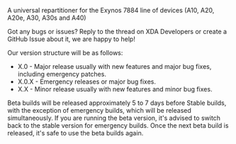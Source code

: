 A universal repartitioner for the Exynos 7884 line of devices (A10, A20, A20e, A30, A30s and A40)

Got any bugs or issues? Reply to the thread on XDA Developers or create a GitHub Issue about it, we are happy to help!


Our version structure will be as follows:

* X.0 - Major release usually with new features and major bug fixes, including emergency patches.
* X.0.X - Emergency releases or major bug fixes.
* X.X - Minor release usually with new features and minor bug fixes.


Beta builds will be released approximately 5 to 7 days before Stable builds, with the exception of emergency builds, which will be released simultaneously. If you are running the beta version, it's advised to switch back to the stable version for emergency builds. Once the next beta build is released, it's safe to use the beta builds again.

